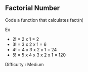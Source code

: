 ## Factorial Number

Code a function that calculates fact(n)

Ex 
 - 2! = 2 x 1 = 2 
 - 3! = 3 x 2 x 1 = 6
 - 4! = 4 x 3 x 2 x 1 = 24
 - 5! = 5 x 4 x 3 x 2 x 1 = 120
 
 Difficulty : Medium 